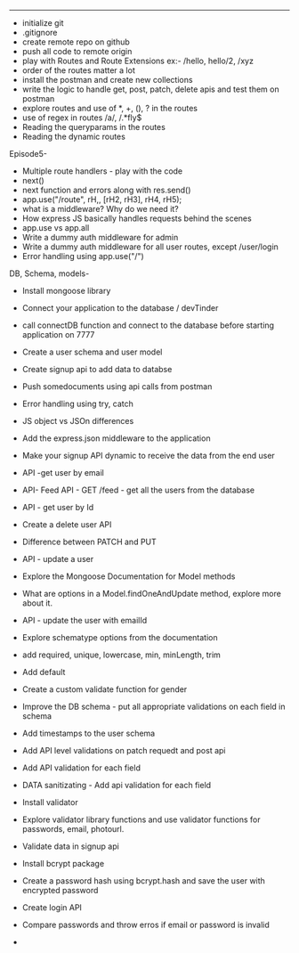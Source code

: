 ---

- initialize git
- .gitignore
- create remote repo on github
- push all code to remote origin
- play with Routes and Route Extensions ex:- /hello, hello/2, /xyz
- order of the routes matter a lot
- install the postman and create new collections
- write the logic to handle get, post, patch, delete apis and test them on postman
- explore routes and use of \*, +, (), ? in the routes
- use of regex in routes /a/, /.\*fly$
- Reading the queryparams in the routes
- Reading the dynamic routes

Episode5-

- Multiple route handlers - play with the code
- next()
- next function and errors along with res.send()
- app.use("/route", rH,, [rH2, rH3], rH4, rH5);
- what is a middleware? Why do we need it?
- How express JS basically handles requests behind the scenes
- app.use vs app.all
- Write a dummy auth middleware for admin
- Write a dummy auth middleware for all user routes, except /user/login
- Error handling using app.use("/")

DB, Schema, models-

- Install mongoose library
- Connect your application to the database / devTinder
- call connectDB function and connect to the database before starting application on 7777
- Create a user schema and user model
- Create signup api to add data to databse
- Push somedocuments using api calls from postman
- Error handling using try, catch

- JS object vs JSOn differences
- Add the express.json middleware to the application
- Make your signup API dynamic to receive the data from the end user
- API -get user by email
- API- Feed API - GET /feed - get all the users from the database
- API - get user by Id
- Create a delete user API
- Difference between PATCH and PUT
- API - update a user
- Explore the Mongoose Documentation for Model methods
- What are options in a Model.findOneAndUpdate method, explore more about it.
- API - update the user with emailId

- Explore schematype options from the documentation
- add required, unique, lowercase, min, minLength, trim
- Add default
- Create a custom validate function for gender
- Improve the DB schema - put all appropriate validations on each field in schema
- Add timestamps to the user schema
- Add API level validations on patch requedt and post api
- Add API validation for each field
- DATA sanitizating - Add api validation for each field
- Install validator
- Explore validator library functions and use validator functions for passwords, email, photourl.

- Validate data in signup api
- Install bcrypt package
- Create a password hash using bcrypt.hash and save the user with encrypted password
- Create login API
- Compare passwords and throw erros if email or password is invalid
-
